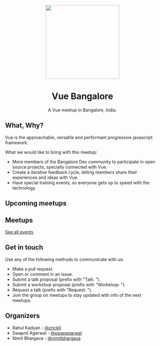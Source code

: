 <div align="center" style="text-align: center">
  <img src="./logo.png" width="240" />
  <h1>Vue Bangalore</h1>
  <p>A Vue meetup in Bangalore, India.</p>
</div>

## What, Why?

Vue is the approachable, versatile and performant progressive javascript framework.

What we would like to bring with this meetup:

- More members of the Bangalore Dev community to participate in open source projects, specially connected with Vue.
- Create a iterative feedback cycle, letting members share their experiences and ideas with Vue.
- Have special training events, so everyone gets up to speed with the technology.

## Upcoming meetups

<UpcomingEvents />

## Meetups

<PastEvents :limit="5" />

[See all events](https://blr.vue.community/events.html)

## Get in touch

Use any of the following methods to communicate with us:

- Make a pull request.
- Open or comment in an issue.
- Submit a talk proposal (prefix with "Talk: ").
- Submit a workshop proposal (prefix with "Workshop: ").
- Request a talk (prefix with "Request: ").
- Join the group on meetups to stay updated with info of the next meetups.

## Organizers

- Rahul Kadyan - [@znck0](https://github.com/znck)
- Swapnil Agarwal - [@swapagarwal](https://github.com/swapagarwal)
- Nimit Bhargava - [@nimitbhargava](https://github.com/nimitbhargava)
